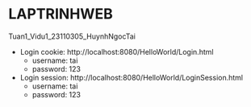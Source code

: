 # LAPTRINHWEB
Tuan1_Vidu1_23110305_HuynhNgocTai
- Login cookie: http://localhost:8080/HelloWorld/Login.html 
  + username: tai
  + password: 123
- Login session: http://localhost:8080/HelloWorld/LoginSession.html 
  + username: tai
  + password: 123
